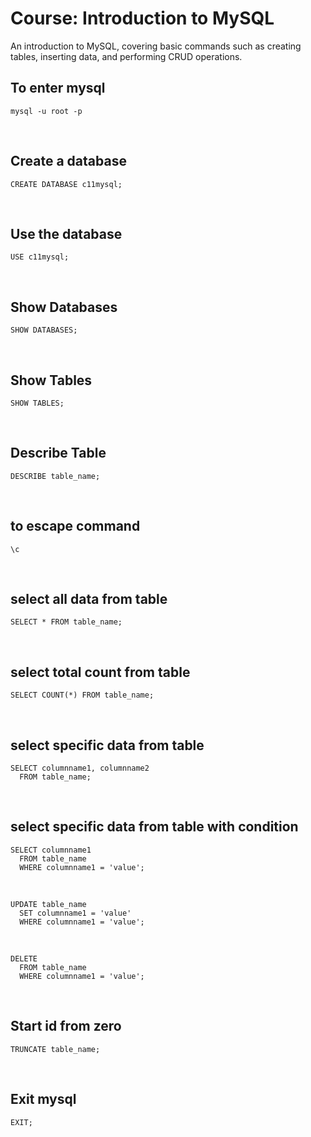# Course: Introduction to MySQL

An introduction to MySQL, covering basic commands such as creating tables, inserting data, and performing CRUD operations.

## To enter mysql
`mysql -u root -p`

<br>

## Create a database
`CREATE DATABASE c11mysql;`

<br>

## Use the database
`USE c11mysql;`

<br>

## Show Databases
`SHOW DATABASES;`

<br>

## Show Tables
`SHOW TABLES;`

<br>

## Describe Table
`DESCRIBE table_name;`

<br>

## to escape command
`\c`

<br>

## select all data from table
`SELECT * FROM table_name;`

<br>

## select total count from table
`SELECT COUNT(*) FROM table_name;`

<br>

## select specific data from table

```
SELECT columnname1, columnname2
  FROM table_name;
```

<br>

## select specific data from table with condition
```
SELECT columnname1
  FROM table_name 
  WHERE columnname1 = 'value';
```

<br>

```
UPDATE table_name 
  SET columnname1 = 'value' 
  WHERE columnname1 = 'value';
```

<br>

```
DELETE 
  FROM table_name 
  WHERE columnname1 = 'value';
```

<br>

## Start id from zero
`TRUNCATE table_name;`

<br>

## Exit mysql
`EXIT;`

